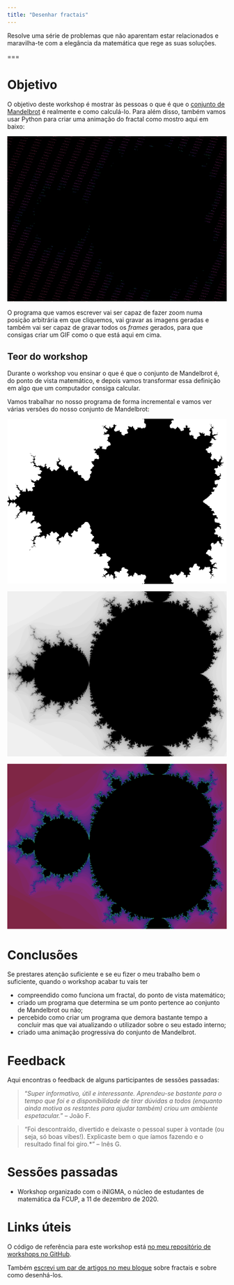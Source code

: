 ```yaml
---
title: "Desenhar fractais"
---
```


Resolve uma série de problemas que não aparentam estar relacionados
e maravilha-te com a elegância da matemática que rege as suas soluções.

===

# Objetivo

O objetivo deste workshop é mostrar às pessoas o que é que o [conjunto de
Mandelbrot][Mandelbrot] é realmente e como calculá-lo.
Para além disso, também vamos usar Python para criar uma animação do fractal
como mostro aqui em baixo:

![Rendering of the Mandelbrot set.](_example.gif "Representação do conjunto de Mandelbrot.")

O programa que vamos escrever vai ser capaz de fazer zoom numa posição
arbitrária em que cliquemos, vai gravar as imagens geradas e também vai ser
capaz de gravar todos os *frames* gerados, para que consigas criar um GIF como o
que está aqui em cima.

## Teor do workshop

Durante o workshop vou ensinar o que é que o conjunto de Mandelbrot é, do ponto
de vista matemático, e depois vamos transformar essa definição em algo que um
computador consiga calcular.

Vamos trabalhar no nosso programa de forma incremental e vamos ver várias
versões do nosso conjunto de Mandelbrot:

![](_bw_15iters.png "Uma imagem preta e branca de um fractal com baixa resolução.")

![](_gray_50iters.png "Uma imagem preta e branca de um fractal com resolução média.")

![](thumbnail.png "Uma representação colorida de um fractal.")


# Conclusões

Se prestares atenção suficiente e se eu fizer o meu trabalho bem o suficiente,
quando o workshop acabar tu vais ter

 - compreendido como funciona um fractal, do ponto de vista matemático;
 - criado um programa que determina se um ponto pertence ao conjunto de
   Mandelbrot ou não;
 - percebido como criar um programa que demora bastante tempo a concluir mas que
   vai atualizando o utilizador sobre o seu estado interno;
 - criado uma animação progressiva do conjunto de Mandelbrot.


# Feedback

Aqui encontras o feedback de alguns participantes de sessões passadas:

 > “*Super informativo, útil e interessante. Aprendeu-se bastante para o tempo que foi e a disponibilidade de tirar dúvidas a todos (enquanto ainda motiva os restantes para ajudar também) criou um ambiente espetacular.*” – João F.

<!---->

 > “Foi descontraído, divertido e deixaste o pessoal super à vontade (ou seja, só boas vibes!). Explicaste bem o que íamos fazendo e o resultado final foi giro.*” – Inês G.


# Sessões passadas

 - Workshop organizado com o iNIGMA, o núcleo de estudantes de matemática da FCUP, a 11 de dezembro de 2020.


# Links úteis

O código de referência para este workshop está [no meu repositório de workshops
no GitHub][workshops-gh].

Também [escrevi um par de artigos no meu blogue][fractals-blog] sobre fractais e
sobre como desenhá-los.

[workshops-gh]: https://github.com/RojerGS/workshops
[Mandelbrot]: /blog/fractals-and-mandelbrot-set
[fractals-blog]: /blog/tag:fractals
